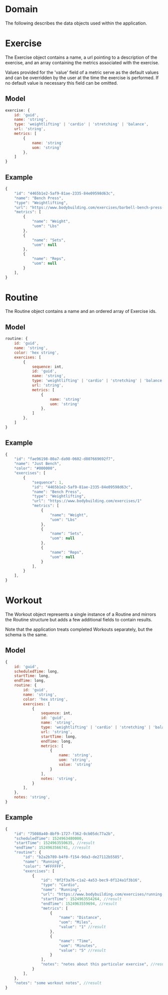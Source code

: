 # Domain

The following describes the data objects used within the application.

# Exercise

The Exercise object contains a name, a url pointing to a description of the exercise, and an array containing the metrics associated with the exercise.

Values provided for the 'value' field of a metric serve as the default values and can be overridden by the user at the time the exercise is performed.  If no default value is necessary this field can be omitted.

## Model

```javascript
exercise: {
    id: 'guid',
    name: 'string',
    type: 'weightlifting' | 'cardio' | 'stretching' | 'balance',
    url: 'string',
    metrics: [
        {
            name: 'string'
            uom: 'string'
        },
    ]
}
```

## Example

```javascript
{
    "id": "4465b1e2-5af9-81ae-2335-84e09598d63c",
    "name": "Bench Press",
    "type": "Weightlifting",
    "url": "https://www.bodybuilding.com/exercises/barbell-bench-press-medium-grip"
    "metrics": [
        {
            "name": "Weight",
            "uom": "Lbs"
        },
        {
            "name": "Sets",
            "uom": null
        },
        {
            "name": "Reps",
            "uom": null
        }
    ],
}
```

# Routine

The Routine object contains a name and an ordered array of Exercise ids.

## Model

```javascript
routine: {
    id: 'guid',
    name: 'string',
    color: 'hex string', 
    exercises: [
        { 
            sequence: int,
            id: 'guid',
            name: 'string',
            type: 'weightlifting' | 'cardio' | 'stretching' | 'balance',
            url: 'string',
            metrics: [
                {
                    name: 'string'
                    uom: 'string'
                },
            ]
        },
    ]
}
```

## Example

```javascript
{
    "id": "fae96198-80a7-da98-0602-d807669692f7",
    "name": "Just Bench",
    "color": "#000000",
    "exercises": [
        {
            "sequence": 1,
            "id": "4465b1e2-5af9-81ae-2335-84e09598d63c",
            "name": "Bench Press",
            "type": "Weightlifting",
            "url": "https://www.bodybuilding.com/exercises/1"
            "metrics": [
                {
                    "name": "Weight",
                    "uom": "Lbs"
                },
                {
                    "name": "Sets",
                    "uom": null
                },
                {
                    "name": "Reps",
                    "uom": null
                }
            ],
        }
    ],
}
```

# Workout

The Workout object represents a single instance of a Routine and mirrors the Routine structure but adds a few additional fields to contain results.

Note that the application treats completed Workouts separately, but the schema is the same.

## Model

```javascript
{
    id: 'guid',
    scheduledTime: long, 
    startTime: long,
    endTime: long, 
    routine: {
        id: 'guid',
        name: 'string',
        color: 'hex string',
        exercises: [
            {
                sequence: int,
                id: 'guid',
                name: 'string',
                type: 'weightlifting' | 'cardio' | 'stretching' | 'balance',
                url: 'string',
                startTime: long,
                endTime: long,
                metrics: [
                    {
                        name: 'string',
                        uom: 'string',
                        value: 'string'
                    }
                ],
                notes: 'string',
            }
        ],
    },
    notes: 'string',
}
```

## Example

```javascript
{
    "id": "75088a40-8bf9-1727-f362-0cb05dc77a2b",
    "scheduledTime": 1524963480000, 
    "startTime": 1524963550635, //result
    "endTime": 1524963566741, //result
    "routine": {
        "id": "b2a2b789-b4f0-f154-9da3-de27112b5585",
        "name": "Running",
        "color": "#FFFFFF",
        "exercises": [
            {
                "id": "0f2f3a76-c1a2-4a53-bec9-0f124a1f3b16",
                "type": "Cardio",
                "name": "Running",
                "url": "https://www.bodybuilding.com/exercises/running-treadmill"
                "startTime": 1524963554264, //result
                "endTime": 1524963559694, //result
                "metrics": [
                    {
                        "name": "Distance",
                        "uom": "Miles",
                        "value": "1" //result
                    },
                    {
                        "name": "Time",
                        "uom": "Minutes",
                        "value": "5" //result
                    }
                ],
                "notes": "notes about this particular exercise", //result
            }
        ],
    },
    "notes": "some workout notes", //result
}
```